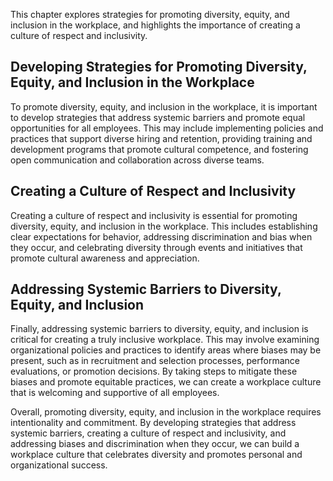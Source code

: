 
This chapter explores strategies for promoting diversity, equity, and inclusion in the workplace, and highlights the importance of creating a culture of respect and inclusivity.

Developing Strategies for Promoting Diversity, Equity, and Inclusion in the Workplace
-------------------------------------------------------------------------------------

To promote diversity, equity, and inclusion in the workplace, it is important to develop strategies that address systemic barriers and promote equal opportunities for all employees. This may include implementing policies and practices that support diverse hiring and retention, providing training and development programs that promote cultural competence, and fostering open communication and collaboration across diverse teams.

Creating a Culture of Respect and Inclusivity
---------------------------------------------

Creating a culture of respect and inclusivity is essential for promoting diversity, equity, and inclusion in the workplace. This includes establishing clear expectations for behavior, addressing discrimination and bias when they occur, and celebrating diversity through events and initiatives that promote cultural awareness and appreciation.

Addressing Systemic Barriers to Diversity, Equity, and Inclusion
----------------------------------------------------------------

Finally, addressing systemic barriers to diversity, equity, and inclusion is critical for creating a truly inclusive workplace. This may involve examining organizational policies and practices to identify areas where biases may be present, such as in recruitment and selection processes, performance evaluations, or promotion decisions. By taking steps to mitigate these biases and promote equitable practices, we can create a workplace culture that is welcoming and supportive of all employees.

Overall, promoting diversity, equity, and inclusion in the workplace requires intentionality and commitment. By developing strategies that address systemic barriers, creating a culture of respect and inclusivity, and addressing biases and discrimination when they occur, we can build a workplace culture that celebrates diversity and promotes personal and organizational success.
